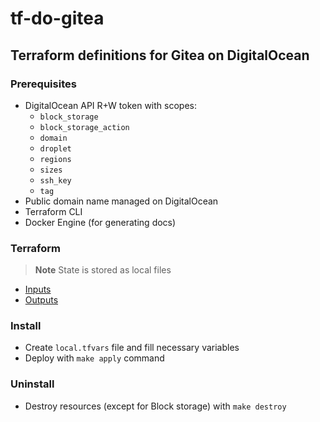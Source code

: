 # tf-do-gitea

## Terraform definitions for Gitea on DigitalOcean

### Prerequisites

- DigitalOcean API R+W token with scopes:
    - `block_storage`
    - `block_storage_action`
    - `domain`
    - `droplet`
    - `regions`
    - `sizes`
    - `ssh_key`
    - `tag`
- Public domain name managed on DigitalOcean
- Terraform CLI
- Docker Engine (for generating docs)

### Terraform

> **Note**
> State is stored as local files

- [Inputs](TERRAFORM.md#inputs)
- [Outputs](TERRAFORM.md#outputs)

### Install

- Create `local.tfvars` file and fill necessary variables
- Deploy with `make apply` command

### Uninstall

- Destroy resources (except for Block storage) with `make destroy`
